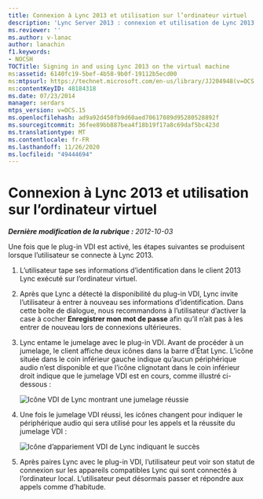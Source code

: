 ```yaml
---
title: Connexion à Lync 2013 et utilisation sur l’ordinateur virtuel
description: 'Lync Server 2013 : connexion et utilisation de Lync 2013 sur l’ordinateur virtuel.'
ms.reviewer: ''
ms.author: v-lanac
author: lanachin
f1.keywords:
- NOCSH
TOCTitle: Signing in and using Lync 2013 on the virtual machine
ms:assetid: 6140fc19-5bef-4b58-9b0f-19112b5ecd00
ms:mtpsurl: https://technet.microsoft.com/en-us/library/JJ204948(v=OCS.15)
ms:contentKeyID: 48184318
ms.date: 07/23/2014
manager: serdars
mtps_version: v=OCS.15
ms.openlocfilehash: ad9a92d450fb9d60aed70617089d95280528892f
ms.sourcegitcommit: 36fee89bb887bea4f18b19f17a8c69daf5bc423d
ms.translationtype: MT
ms.contentlocale: fr-FR
ms.lasthandoff: 11/26/2020
ms.locfileid: "49444694"
---
```

# <a name="signing-in-and-using-lync-2013-on-the-virtual-machine"></a>Connexion à Lync 2013 et utilisation sur l’ordinateur virtuel

<div data-xmlns="http://www.w3.org/1999/xhtml">

<div class="topic" data-xmlns="http://www.w3.org/1999/xhtml" data-msxsl="urn:schemas-microsoft-com:xslt" data-cs="https://msdn.microsoft.com/">

<div data-asp="https://msdn2.microsoft.com/asp">



</div>

<div id="mainSection">

<div id="mainBody">

<span> </span>

_**Dernière modification de la rubrique :** 2012-10-03_

Une fois que le plug-in VDI est activé, les étapes suivantes se produisent lorsque l’utilisateur se connecte à Lync 2013.

1.  L’utilisateur tape ses informations d’identification dans le client 2013 Lync exécuté sur l’ordinateur virtuel.

2.  Après que Lync a détecté la disponibilité du plug-in VDI, Lync invite l’utilisateur à entrer à nouveau ses informations d’identification. Dans cette boîte de dialogue, nous recommandons à l’utilisateur d’activer la case à cocher **Enregistrer mon mot de passe** afin qu’il n’ait pas à les entrer de nouveau lors de connexions ultérieures.

3.  Lync entame le jumelage avec le plug-in VDI. Avant de procéder à un jumelage, le client affiche deux icônes dans la barre d’État Lync. L’icône située dans le coin inférieur gauche indique qu’aucun périphérique audio n’est disponible et que l’icône clignotant dans le coin inférieur droit indique que le jumelage VDI est en cours, comme illustré ci-dessous :
    
    ![Icône VDI de Lync montrant une jumelage réussie](images/JJ204948.303d618c-4bc8-41c4-8553-2475de0d395e(OCS.15).png "Icône VDI de Lync montrant une jumelage réussie")  

4.  Une fois le jumelage VDI réussi, les icônes changent pour indiquer le périphérique audio qui sera utilisé pour les appels et la réussite du jumelage VDI :
    
    ![Icône d’appariement VDI de Lync indiquant le succès](images/JJ204948.57be3387-a3e5-4949-831e-f5ff9fcc5598(OCS.15).png "Icône d’appariement VDI de Lync indiquant le succès")  

5.  Après paires Lync avec le plug-in VDI, l’utilisateur peut voir son statut de connexion sur les appareils compatibles Lync qui sont connectés à l’ordinateur local. L’utilisateur peut désormais passer et répondre aux appels comme d’habitude.

</div>

<span> </span>

</div>

</div>

</div>

